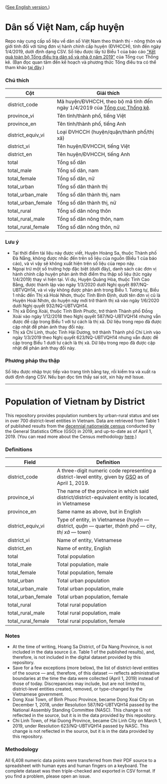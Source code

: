 ([See English version.](#population-of-vietnam-by-district))

# Dân số Việt Nam, cấp huyện
Repo này cung cấp số liệu về dân số Việt Nam theo thành thị - nông thôn và giới tính đối với từng đơn vị hành chính cấp huyện (ĐVHCCH), tính đến ngày 1/4/2019, dưới định dạng CSV. Số liệu được lấy từ Biểu 1 của báo cáo ["Kết quả toàn bộ Tổng điều tra dân số và nhà ở năm 2019"](http://tongdieutradanso.vn/uploads/data/6/files/files/Ket%20qua%20toan%20bo%20Tong%20dieu%20tra%20dan%20so%20va%20nha%20o%202019_ca%20bia_compressed.pdf) của Tổng cục Thống kê. (Bạn đọc quan tâm đến kế hoạch và phương thức Tổng điều tra có thể tham khảo [tại đây](http://tongdieutradanso.vn/uploads/data/6/files/files/Ke%20hoach%20Tong%20dieu%20tra%202019.pdf).)

### Chú thích
Cột | Giải thích
--- | ---
district_code | Mã huyện/ĐVHCCH, theo bộ mã tính đến ngày 1/4/2019 của [Tổng cục Thống kê](https://www.gso.gov.vn/phuong-phap-thong-ke/danh-muc/don-vi-hanh-chinh/).
province_vi | Tên tỉnh/thành phố, tiếng Việt
province_en | Tên tỉnh/thành phố, tiếng Anh
district_equiv_vi | Loại ĐVHCCH (huyện/quận/thành phố/thị xã)
district_vi | Tên huyện/ĐVHCCH, tiếng Việt
district_en | Tên huyện/ĐVHCCH, tiếng Anh
total | Tổng số dân
total_male | Tổng số dân, nam
total_female | Tổng số dân, nữ
total_urban | Tổng số dân thành thị
total_urban_male | Tổng số dân thành thị, nam
total_urban_female | Tổng số dân thành thị, nữ
total_rural | Tổng số dân nông thôn
total_rural_male | Tổng số dân nông thôn, nam
total_rural_female | Tổng số dân nông thôn, nữ

### Lưu ý
- Tại thời điểm tài liệu này được viết, Huyện Hoàng Sa, thuộc Thành phố Đà Nẵng, không được nhắc đến trên số liệu của nguồn (Biểu 1 của báo cáo), và vì vậy sẽ không xuất hiện trên số liệu của repo này.
- Ngoại trừ một số trường hợp đặc biệt (dưới đây), danh sách các đơn vị hành chính cấp huyện phản ánh thời điểm thu thập số liệu (tức ngày 1/4/2019) thay vì hiện tại. Ví dụ, Huyện Quảng Hòa, thuộc Tỉnh Cao Bằng, được thành lập vào ngày 1/3/2020 dưới Nghị quyết 897/NQ-UBTVQH14, và vì vậy không được phản ánh trong Biểu 1. Tương tự, Biểu 1 nhắc đến Thị xã Hoài Nhơn, thuộc Tỉnh Bình Định, dưới tên đơn vị cũ là Huyện Hoài Nhơn, do huyện này mới trở thành thị xã vào ngày 1/6/2020 dưới Nghị quyết 932/NQ-UBTVQH14. 
- Thị xã Đồng Xoài, thuộc Tỉnh Bình Phước, trở thành Thành phố Đồng Xoài vào ngày 1/12/2018 theo Nghị quyết 587/NQ-UBTVQH14 nhưng vẫn được đề cập trong Biểu 1 với tư cách là thị xã. Dữ liệu trong repo đã được cập nhật để phản ánh thay đổi này.
- Thị xã Chí Linh, thuộc Tỉnh Hải Dương, trở thành Thành phố Chí Linh vào ngày 1/3/2019 theo Nghị quyết 623/NQ-UBTVQH14 nhưng vẫn được đề cập trong Biểu 1 dưới tư cách là thị xã. Dữ liệu trong repo đã được cập nhật để phản ánh thay đổi này.

### Phương pháp thu thập
Số liệu được nhập trực tiếp vào trang tính bằng tay, rồi kiểm tra và xuất ra dưới định dạng CSV. Nếu bạn đọc tìm thấy sai sót, xin hãy mở Issue.

___

# Population of Vietnam by District
This repository provides population numbers by urban-rural status and sex in over 700 district-level entities in Vietnam. Data are retrieved from Table 1 of published results from the [decennial nationwide census](http://tongdieutradanso.vn/uploads/data/6/files/files/Ket%20qua%20toan%20bo%20Tong%20dieu%20tra%20dan%20so%20va%20nha%20o%202019_ca%20bia_compressed.pdf) conducted by the General Statistics Office (GSO) in 2019, and up-to-date as of April 1, 2019. (You can read more about the Census methodology [here](http://tongdieutradanso.vn/uploads/data/6/files/files/2019_Census_Plan_Eng.pdf).)

### Definitions
Field | Definition
--- | ---
district_code | A three-digit numeric code representing a district-level entity, given by [GSO](https://www.gso.gov.vn/phuong-phap-thong-ke/danh-muc/don-vi-hanh-chinh/) as of April 1, 2019.
province_vi | The name of the province in which said district/district-equivalent entity is located, in Vietnamese
province_en | Same name as above, but in English
district_equiv_vi | Type of entity, in Vietnamese (*huyện* — district, *quận* — quarter, *thành phố* — city, *thị xã* — town)
district_vi | Name of entity, Vietnamese
district_en | Name of entity, English
total | Total population
total_male | Total population, male
total_female | Total population, female
total_urban | Total urban population
total_urban_male | Total urban population, male
total_urban_female | Total urban population, female
total_rural | Total rural population
total_rural_male | Total rural population, male
total_rural_female | Total rural population, female

### Notes
- At the time of writing, Hoang Sa District, of Da Nang Province, is not included in the data source (i.e. Table 1 of the published results), and, therefore, is not included in the digital dataset provided by this repository.
- Save for a few exceptions (more below), the list of district-level entities of the source — and, therefore, of this dataset — reflects administrative boundaries at the time the data were collected (April 1, 2019) instead of those of today. Discrepancies may include, but are not limited to, district-level entities created, removed, or type-changed by the Vietnamese government.
- Dong Xoai Town, of Binh Phuoc Province, became Dong Xoai City on December 1, 2018, under Resolution 587/NQ-UBTVQH14 passed by the National Assembly Standing Committee (NASC). This change is not reflected in the source, but it is in the data provided by this repository.
- Chi Linh Town, of Hai Duong Province, became Chi Linh City on March 1, 2019, under Resolution 623/NQ-UBTVQH14 passed by NASC. This change is not reflected in the source, but it is in the data provided by this repository.

### Methodology
All 6,408 numeric data points were transferred from their PDF source to a spreadsheet with human eyes and human fingers on a keyboard. The complete dataset was then triple-checked and exported in CSV format. If you find a problem, please open an issue.